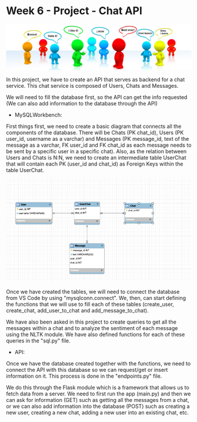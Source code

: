 # Week 6 - Project - Chat API
![Getting Started](./images/sentiment_analysis.jpeg)

In this project, we have to create an API that serves as backend for a chat service. This chat service is composed of Users, Chats and Messages.

We will need to fill the database first, so the API can get the info requested (We can also add information to the database through the API)


- MySQLWorkbench:

First things first, we need to create a basic diagram that connects all the components of the database. There will be Chats (PK chat_id), Users (PK user_id, username as a varchar) and Messages (PK message_id, text of the message as a varchar, FK user_id and FK chat_id as each message needs to be sent by a specific user in a specific chat). Also, as the relation between Users and Chats is N:N, we need to create an intermediate table UserChat that will contain each PK (user_id and chat_id) as Foreign Keys within the table UserChat.

![Getting Started](./images/Screenshot_2020-12-01.png)

Once we have created the tables, we will need to connect the database from VS Code by using "mysqlconn.connect". We, then, can start defining the functions that we will use to fill each of these tables (create_user, create_chat, add_user_to_chat and add_message_to_chat). 


We have also been asked in this project to create queries to get all the messages within a chat and to analyze the sentiment of each message using the NLTK module. We have also defined functions for each of these queries in the "sql.py" file.

- API:

Once we have the database created together with the functions, we need to connect the API with this database so we can request/get or insert information on it. This process is done in the "endpoints.py" file.

We do this through the Flask module which is a framework that allows us to fetch data from a server. We need to first run the app (main.py) and then we can ask for information (GET) such as getting all the messages from a chat, or we can also add information into the database (POST) such as creating a new user, creating a new chat, adding a new user into an existing chat, etc.
